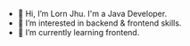 - 👋 Hi, I’m Lorn Jhu. I'm a Java Developer.
- 👀 I’m interested in backend & frontend skills.
- 🌱 I’m currently learning frontend.
